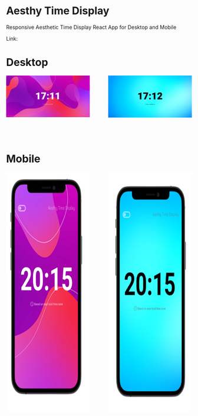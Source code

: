 # Aesthy Time Display
Responsive Aesthetic Time Display React App for Desktop and Mobile

Link:

# Desktop <br/>

<img align="left" src="https://github.com/nikhilsurfingaus/aesthy-clock-display/blob/master/src/Images/Github/Desk1.png" width="45%" height= "60%">
<img align="right" src="https://github.com/nikhilsurfingaus/aesthy-clock-display/blob/master/src/Images/Github/Desk2.png" width="45%" height= "60%"> 


<br/><br/><br/><br/><br/><br/><br/><br/><br/><br/>

# Mobile

<img align="left" src="https://github.com/nikhilsurfingaus/aesthy-clock-display/blob/master/src/Images/Github/Mob1.png" width="45%" height= "650">
<img align="right" src="https://github.com/nikhilsurfingaus/aesthy-clock-display/blob/master/src/Images/Github/Mob2.png" width="45%" height= "650"> 
